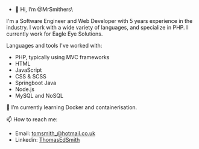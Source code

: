 - 👋 Hi, I’m @MrSmithers\

I'm a Software Engineer and Web Developer with 5 years experience in the industry. I work with a wide variety of languages, and specialize in PHP. I currently work for Eagle Eye Solutions.

Languages and tools I've worked with:
- PHP, typically using MVC frameworks
- HTML
- JavaScript
- CSS & SCSS
- Springboot Java
- Node.js
- MySQL and NoSQL

🌱 I’m currently learning Docker and containerisation. 

📫 How to reach me:
- Email: [tomsmith_@hotmail.co.uk](mailto:tomsmith_@hotmail.co.uk)
- Linkedin: [ThomasEdSmith](https://www.linkedin.com/in/thomasedsmith)
